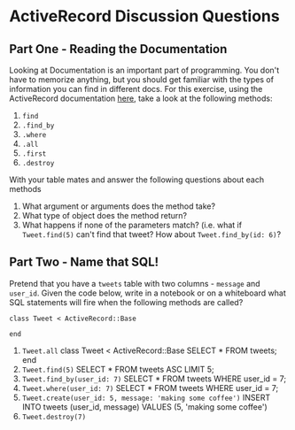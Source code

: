 # ActiveRecord Discussion Questions

## Part One - Reading the Documentation

Looking at Documentation is an important part of programming. You don't have to memorize anything, but you should get familiar with the types of information you can find in different docs. For this exercise, using the ActiveRecord documentation [here](http://guides.rubyonrails.org/active_record_querying.html#retrieving-objects-from-the-database), take a look at the following methods:

1. `find`
2. `.find_by`
3. `.where`
4. `.all`
5. `.first`
6. `.destroy`

With your table mates and answer the following questions about each methods

1. What argument or arguments does the method take?
2. What type of object does the method return?
3. What happens if none of the parameters match? (i.e. what if `Tweet.find(5)` can't find that tweet? How about `Tweet.find_by(id: 6)`? 


## Part Two - Name that SQL! 

Pretend that you have a `tweets` table with two columns - `message` and `user_id`. Given the code below, write in a notebook or on a whiteboard what SQL statements will fire when the following methods are called? 

```
class Tweet < ActiveRecord::Base

end
``` 

1. `Tweet.all` 
class Tweet < ActiveRecord::Base
    SELECT * FROM tweets;
end
2. `Tweet.find(5)`
    SELECT * FROM tweets ASC LIMIT 5;
3. `Tweet.find_by(user_id: 7)`
    SELECT * FROM tweets WHERE user_id = 7;
4. `Tweet.where(user_id: 7)` 
    SELECT * FROM tweets WHERE user_id = 7;
5. `Tweet.create(user_id: 5, message: 'making some coffee')`
    INSERT INTO tweets (user_id, message) VALUES (5, 'making some coffee')
6. `Tweet.destroy(7)` 

